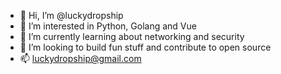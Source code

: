 - 👋 Hi, I’m @luckydropship
- 👀 I’m interested in Python, Golang and Vue
- 🌱 I’m currently learning about networking and security
- 💞️ I’m looking to build fun stuff and contribute to open source
- 📫 luckydropship@gmail.com

<!---
luckydropship/luckydropship is a ✨ special ✨ repository because its `README.md` (this file) appears on your GitHub profile.
You can click the Preview link to take a look at your changes.
--->
